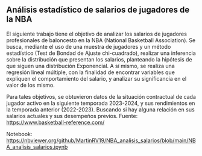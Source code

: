 ## Análisis estadístico de salarios de jugadores de la NBA

El siguiente trabajo tiene el objetivo de analizar los salarios de jugadores profesionales de baloncesto en la NBA (National Basketball Association). Se busca, mediante el uso de una muestra de jugadores y un método estadístico (Test de Bondad de Ajuste chi-cuadrado), realizar una inferencia sobre la distribución que presentan los salarios, planteando la hipótesis de que siguen una distribución Exponencial. A sí mismo, se realiza una regresión lineal múltiple, con la finalidad de encontrar variables que expliquen el comportamiento del salario, y analizar su significancia en el valor de los mismo.

Para tales objetivos, se obtuvieron datos de la situación contractual de cada jugador activo en la siguiente temporada 2023-2024, y sus rendimientos en la temporada anterior (2022-2023). Buscando si hay alguna relación en sus salarios actuales y sus desempeños previos. Fuente: https://www.basketball-reference.com/

Notebook: https://nbviewer.org/github/MartinRV19/NBA_analisis_salarios/blob/main/NBA_analisis_salarios.ipynb
